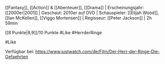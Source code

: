 [[Fantasy]], [[Action]] & [[Abenteuer]], [[Drama]] | Erscheinungsjahr: [[2000er|2001]] | Geschaut: 2010er auf DVD | Schauspieler: [[Elijah Wood]], [[Ian McKellen]], [[Viggo Mortensen]] | Regisseur: [[Peter Jackson]] | 2h 59min

[[8 Punkte|8,9]]/10 Punkte #Like #HerrderRinge


#Like 

Verfügbar bei: https://www.justwatch.com/de/Film/Der-Herr-der-Ringe-Die-Gefaehrten